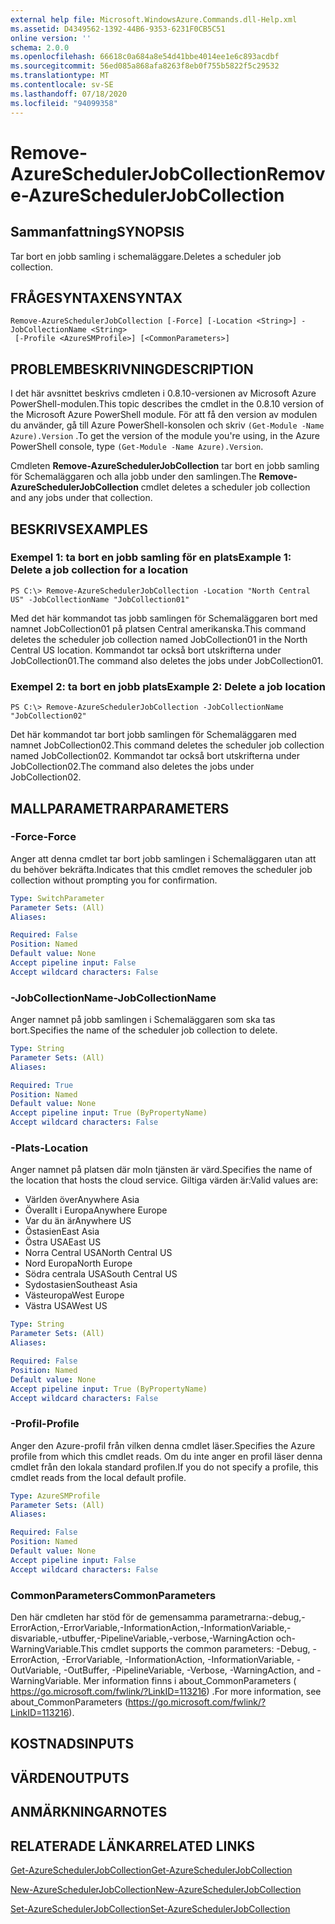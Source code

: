 ```yaml
---
external help file: Microsoft.WindowsAzure.Commands.dll-Help.xml
ms.assetid: D4349562-1392-44B6-9353-6231F0CB5C51
online version: ''
schema: 2.0.0
ms.openlocfilehash: 66618c0a684a8e54d41bbe4014ee1e6c893acdbf
ms.sourcegitcommit: 56ed085a868afa8263f8eb0f755b5822f5c29532
ms.translationtype: MT
ms.contentlocale: sv-SE
ms.lasthandoff: 07/18/2020
ms.locfileid: "94099358"
---
```

# <span data-ttu-id="33f45-101">Remove-AzureSchedulerJobCollection</span><span class="sxs-lookup"><span data-stu-id="33f45-101">Remove-AzureSchedulerJobCollection</span></span>

## <span data-ttu-id="33f45-102">Sammanfattning</span><span class="sxs-lookup"><span data-stu-id="33f45-102">SYNOPSIS</span></span>
<span data-ttu-id="33f45-103">Tar bort en jobb samling i schemaläggare.</span><span class="sxs-lookup"><span data-stu-id="33f45-103">Deletes a scheduler job collection.</span></span>

## <span data-ttu-id="33f45-104">FRÅGESYNTAXEN</span><span class="sxs-lookup"><span data-stu-id="33f45-104">SYNTAX</span></span>

```
Remove-AzureSchedulerJobCollection [-Force] [-Location <String>] -JobCollectionName <String>
 [-Profile <AzureSMProfile>] [<CommonParameters>]
```

## <span data-ttu-id="33f45-105">PROBLEMBESKRIVNING</span><span class="sxs-lookup"><span data-stu-id="33f45-105">DESCRIPTION</span></span>
<span data-ttu-id="33f45-106">I det här avsnittet beskrivs cmdleten i 0.8.10-versionen av Microsoft Azure PowerShell-modulen.</span><span class="sxs-lookup"><span data-stu-id="33f45-106">This topic describes the cmdlet in the 0.8.10 version of the Microsoft Azure PowerShell module.</span></span>
<span data-ttu-id="33f45-107">För att få den version av modulen du använder, gå till Azure PowerShell-konsolen och skriv `(Get-Module -Name Azure).Version` .</span><span class="sxs-lookup"><span data-stu-id="33f45-107">To get the version of the module you're using, in the Azure PowerShell console, type `(Get-Module -Name Azure).Version`.</span></span>

<span data-ttu-id="33f45-108">Cmdleten **Remove-AzureSchedulerJobCollection** tar bort en jobb samling för Schemaläggaren och alla jobb under den samlingen.</span><span class="sxs-lookup"><span data-stu-id="33f45-108">The **Remove-AzureSchedulerJobCollection** cmdlet deletes a scheduler job collection and any jobs under that collection.</span></span>

## <span data-ttu-id="33f45-109">BESKRIVS</span><span class="sxs-lookup"><span data-stu-id="33f45-109">EXAMPLES</span></span>

### <span data-ttu-id="33f45-110">Exempel 1: ta bort en jobb samling för en plats</span><span class="sxs-lookup"><span data-stu-id="33f45-110">Example 1: Delete a job collection for a location</span></span>
```
PS C:\> Remove-AzureSchedulerJobCollection -Location "North Central US" -JobCollectionName "JobCollection01"
```

<span data-ttu-id="33f45-111">Med det här kommandot tas jobb samlingen för Schemaläggaren bort med namnet JobCollection01 på platsen Central amerikanska.</span><span class="sxs-lookup"><span data-stu-id="33f45-111">This command deletes the scheduler job collection named JobCollection01 in the North Central US location.</span></span>
<span data-ttu-id="33f45-112">Kommandot tar också bort utskrifterna under JobCollection01.</span><span class="sxs-lookup"><span data-stu-id="33f45-112">The command also deletes the jobs under JobCollection01.</span></span>

### <span data-ttu-id="33f45-113">Exempel 2: ta bort en jobb plats</span><span class="sxs-lookup"><span data-stu-id="33f45-113">Example 2: Delete a job location</span></span>
```
PS C:\> Remove-AzureSchedulerJobCollection -JobCollectionName "JobCollection02"
```

<span data-ttu-id="33f45-114">Det här kommandot tar bort jobb samlingen för Schemaläggaren med namnet JobCollection02.</span><span class="sxs-lookup"><span data-stu-id="33f45-114">This command deletes the scheduler job collection named JobCollection02.</span></span>
<span data-ttu-id="33f45-115">Kommandot tar också bort utskrifterna under JobCollection02.</span><span class="sxs-lookup"><span data-stu-id="33f45-115">The command also deletes the jobs under JobCollection02.</span></span>

## <span data-ttu-id="33f45-116">MALLPARAMETRAR</span><span class="sxs-lookup"><span data-stu-id="33f45-116">PARAMETERS</span></span>

### <span data-ttu-id="33f45-117">-Force</span><span class="sxs-lookup"><span data-stu-id="33f45-117">-Force</span></span>
<span data-ttu-id="33f45-118">Anger att denna cmdlet tar bort jobb samlingen i Schemaläggaren utan att du behöver bekräfta.</span><span class="sxs-lookup"><span data-stu-id="33f45-118">Indicates that this cmdlet removes the scheduler job collection without prompting you for confirmation.</span></span>

```yaml
Type: SwitchParameter
Parameter Sets: (All)
Aliases: 

Required: False
Position: Named
Default value: None
Accept pipeline input: False
Accept wildcard characters: False
```

### <span data-ttu-id="33f45-119">-JobCollectionName</span><span class="sxs-lookup"><span data-stu-id="33f45-119">-JobCollectionName</span></span>
<span data-ttu-id="33f45-120">Anger namnet på jobb samlingen i Schemaläggaren som ska tas bort.</span><span class="sxs-lookup"><span data-stu-id="33f45-120">Specifies the name of the scheduler job collection to delete.</span></span>

```yaml
Type: String
Parameter Sets: (All)
Aliases: 

Required: True
Position: Named
Default value: None
Accept pipeline input: True (ByPropertyName)
Accept wildcard characters: False
```

### <span data-ttu-id="33f45-121">-Plats</span><span class="sxs-lookup"><span data-stu-id="33f45-121">-Location</span></span>
<span data-ttu-id="33f45-122">Anger namnet på platsen där moln tjänsten är värd.</span><span class="sxs-lookup"><span data-stu-id="33f45-122">Specifies the name of the location that hosts the cloud service.</span></span>
<span data-ttu-id="33f45-123">Giltiga värden är:</span><span class="sxs-lookup"><span data-stu-id="33f45-123">Valid values are:</span></span> 

- <span data-ttu-id="33f45-124">Världen över</span><span class="sxs-lookup"><span data-stu-id="33f45-124">Anywhere Asia</span></span>
- <span data-ttu-id="33f45-125">Överallt i Europa</span><span class="sxs-lookup"><span data-stu-id="33f45-125">Anywhere Europe</span></span>
- <span data-ttu-id="33f45-126">Var du än är</span><span class="sxs-lookup"><span data-stu-id="33f45-126">Anywhere US</span></span>
- <span data-ttu-id="33f45-127">Östasien</span><span class="sxs-lookup"><span data-stu-id="33f45-127">East Asia</span></span>
- <span data-ttu-id="33f45-128">Östra USA</span><span class="sxs-lookup"><span data-stu-id="33f45-128">East US</span></span>
- <span data-ttu-id="33f45-129">Norra Central USA</span><span class="sxs-lookup"><span data-stu-id="33f45-129">North Central US</span></span>
- <span data-ttu-id="33f45-130">Nord Europa</span><span class="sxs-lookup"><span data-stu-id="33f45-130">North Europe</span></span>
- <span data-ttu-id="33f45-131">Södra centrala USA</span><span class="sxs-lookup"><span data-stu-id="33f45-131">South Central US</span></span>
- <span data-ttu-id="33f45-132">Sydostasien</span><span class="sxs-lookup"><span data-stu-id="33f45-132">Southeast Asia</span></span>
- <span data-ttu-id="33f45-133">Västeuropa</span><span class="sxs-lookup"><span data-stu-id="33f45-133">West Europe</span></span>
- <span data-ttu-id="33f45-134">Västra USA</span><span class="sxs-lookup"><span data-stu-id="33f45-134">West US</span></span>

```yaml
Type: String
Parameter Sets: (All)
Aliases: 

Required: False
Position: Named
Default value: None
Accept pipeline input: True (ByPropertyName)
Accept wildcard characters: False
```

### <span data-ttu-id="33f45-135">-Profil</span><span class="sxs-lookup"><span data-stu-id="33f45-135">-Profile</span></span>
<span data-ttu-id="33f45-136">Anger den Azure-profil från vilken denna cmdlet läser.</span><span class="sxs-lookup"><span data-stu-id="33f45-136">Specifies the Azure profile from which this cmdlet reads.</span></span>
<span data-ttu-id="33f45-137">Om du inte anger en profil läser denna cmdlet från den lokala standard profilen.</span><span class="sxs-lookup"><span data-stu-id="33f45-137">If you do not specify a profile, this cmdlet reads from the local default profile.</span></span>

```yaml
Type: AzureSMProfile
Parameter Sets: (All)
Aliases: 

Required: False
Position: Named
Default value: None
Accept pipeline input: False
Accept wildcard characters: False
```

### <span data-ttu-id="33f45-138">CommonParameters</span><span class="sxs-lookup"><span data-stu-id="33f45-138">CommonParameters</span></span>
<span data-ttu-id="33f45-139">Den här cmdleten har stöd för de gemensamma parametrarna:-debug,-ErrorAction,-ErrorVariable,-InformationAction,-InformationVariable,-disvariable,-utbuffer,-PipelineVariable,-verbose,-WarningAction och-WarningVariable.</span><span class="sxs-lookup"><span data-stu-id="33f45-139">This cmdlet supports the common parameters: -Debug, -ErrorAction, -ErrorVariable, -InformationAction, -InformationVariable, -OutVariable, -OutBuffer, -PipelineVariable, -Verbose, -WarningAction, and -WarningVariable.</span></span> <span data-ttu-id="33f45-140">Mer information finns i about_CommonParameters ( https://go.microsoft.com/fwlink/?LinkID=113216) .</span><span class="sxs-lookup"><span data-stu-id="33f45-140">For more information, see about_CommonParameters (https://go.microsoft.com/fwlink/?LinkID=113216).</span></span>

## <span data-ttu-id="33f45-141">KOSTNADS</span><span class="sxs-lookup"><span data-stu-id="33f45-141">INPUTS</span></span>

## <span data-ttu-id="33f45-142">VÄRDEN</span><span class="sxs-lookup"><span data-stu-id="33f45-142">OUTPUTS</span></span>

## <span data-ttu-id="33f45-143">ANMÄRKNINGAR</span><span class="sxs-lookup"><span data-stu-id="33f45-143">NOTES</span></span>

## <span data-ttu-id="33f45-144">RELATERADE LÄNKAR</span><span class="sxs-lookup"><span data-stu-id="33f45-144">RELATED LINKS</span></span>

[<span data-ttu-id="33f45-145">Get-AzureSchedulerJobCollection</span><span class="sxs-lookup"><span data-stu-id="33f45-145">Get-AzureSchedulerJobCollection</span></span>](./Get-AzureSchedulerJobCollection.md)

[<span data-ttu-id="33f45-146">New-AzureSchedulerJobCollection</span><span class="sxs-lookup"><span data-stu-id="33f45-146">New-AzureSchedulerJobCollection</span></span>](./New-AzureSchedulerJobCollection.md)

[<span data-ttu-id="33f45-147">Set-AzureSchedulerJobCollection</span><span class="sxs-lookup"><span data-stu-id="33f45-147">Set-AzureSchedulerJobCollection</span></span>](./Set-AzureSchedulerJobCollection.md)


